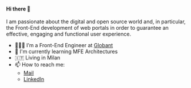 #### Hi there 👋

I am passionate about the digital and open source world and, in particular, the Front-End development of web portals in order to guarantee an effective, engaging and functional user experience.

- 👨🏻‍💻 I’m a Front-End Engineer at [Globant](https://www.globant.com/)
- 🌱 I'm currently learning MFE Architectures
- 🇮🇹 Living in Milan
- 📫 How to reach me:
  - [Mail](mailto:stefano@volpatti.dev)
  - [LinkedIn](https://www.linkedin.com/in/stefano-volpatti/)






<!--
**volp99/volp99** is a ✨ _special_ ✨ repository because its `README.md` (this file) appears on your GitHub profile.
[![Top Langs](https://github-readme-stats.vercel.app/api/top-langs/?username=volp99&layout=compact)](https://github.com/anuraghazra/github-readme-stats)

Here are some ideas to get you started

- 🔭 I’m currently working on ...
- 🌱 I’m currently learning ...
- 👯 I’m looking to collaborate on ...
- 🤔 I’m looking for help with ...
- 💬 Ask me about ...
- 📫 How to reach me: ...
- 😄 Pronouns: ...
- ⚡ Fun fact: ...
-->
